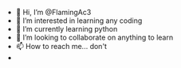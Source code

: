 - 👋 Hi, I’m @FlamingAc3
- 👀 I’m interested in learning any coding
- 🌱 I’m currently learning python
- 💞️ I’m looking to collaborate on anything to learn
- 📫 How to reach me... don't
- 
<!---
FlamingAc3/FlamingAc3 is a ✨ special ✨ repository because its `README.md` (this file) appears on your GitHub profile.
You can click the Preview link to take a look at your changes.
--->
